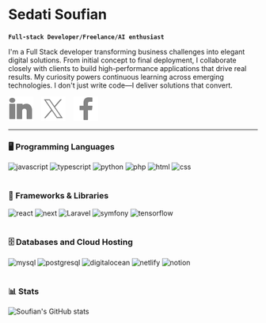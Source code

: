 # Sedati Soufian

**`Full-stack Developer/Freelance/AI enthusiast`**

I'm a Full Stack developer transforming business challenges into elegant digital solutions. From initial concept to final deployment, I collaborate closely with clients to build high-performance applications that drive real results. My curiosity powers continuous learning across emerging technologies. I don't just write code—I deliver solutions that convert.

   <!-- Social icons section -->
 [![website](./images/linkedin-50.png)](https://www.linkedin.com/in/soufian-sedati-546105196/)
  &nbsp;&nbsp;
  [![website](./images/twitter-50.png)](https://x.com/sdtsoufian)
   &nbsp;&nbsp;
  [![website](./images/facebook-50.png)](https://web.facebook.com/s.sof.5/)



---

### 🖥️ Programming Languages
![javascript](https://custom-icon-badges.demolab.com/badge/-javascript-gold?style=for-the-badge&logo=javascript&logoColor=black)
![typescript](https://custom-icon-badges.demolab.com/badge/-typescript-blue?style=for-the-badge&logo=typescript&logoColor=white)
![python](https://custom-icon-badges.demolab.com/badge/-python-grey?style=for-the-badge&logo=python&logoColor=gold)
![php](https://custom-icon-badges.demolab.com/badge/-php-4e5a93?style=for-the-badge&logo=php&logoColor=fffefe)
![html](https://custom-icon-badges.demolab.com/badge/-html-red?style=for-the-badge&logo=html5&logoColor=white)
![css](https://custom-icon-badges.demolab.com/badge/-css-blue?style=for-the-badge&logo=css3&logoColor=white) 
<br /><br />
### 🧰 Frameworks & Libraries 
![react](https://custom-icon-badges.demolab.com/badge/-react-blue?style=for-the-badge&logo=react&logoColor=white)
![next](https://custom-icon-badges.demolab.com/badge/-next.js-white?style=for-the-badge&logo=next&logoColor=black)
![Laravel](https://custom-icon-badges.demolab.com/badge/-laravel-f53102?style=for-the-badge&logo=laravel&logoColor=white) 
![symfony](https://custom-icon-badges.demolab.com/badge/-symfony-white?style=for-the-badge&logo=symfony&logoColor=black)
![tensorflow](https://custom-icon-badges.demolab.com/badge/-tensorflow-orange?style=for-the-badge&logo=tensorflow&logoColor=white)
<br /><br />    
### 🗄️ Databases and Cloud Hosting
![mysql](https://custom-icon-badges.demolab.com/badge/-mysql-00748e?style=for-the-badge&logo=mysql&logoColor=orange)
![postgresql](https://custom-icon-badges.demolab.com/badge/-postgresql-2e6692?style=for-the-badge&logo=postgresql&logoColor=fafafa)
![digitalocean](https://custom-icon-badges.demolab.com/badge/-digitalocean-0168ff?style=for-the-badge&logo=digitalocean&logoColor=fffefe)
![netlify](https://custom-icon-badges.demolab.com/badge/-netlify-fffefe?style=for-the-badge&logo=netlify&logoColor=38aebb)
![notion](https://custom-icon-badges.demolab.com/badge/-notion-black?style=for-the-badge&logo=notion&logoColor=white)
#

### 📊 Stats

![Soufian's GitHub stats](https://github-readme-stats.vercel.app/api?username=sdt-soufian&show_icons=true&theme=dark)

<!-- ![GitHub Streak](https://streak-stats.demolab.com?user=ForrestKnight&theme=gruvbox&border_radius=4.5) -->

#
[website]: https://fkcodes.com
[youtube]: https://youtube.com/fknight
